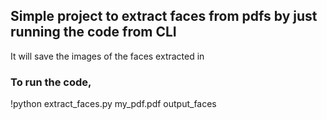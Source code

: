 ## Simple project to extract faces from pdfs by just running the code from CLI

It will save the images of the faces extracted in 

### To run the code, 
!python extract_faces.py my_pdf.pdf output_faces
